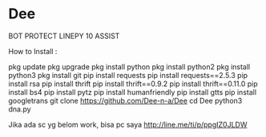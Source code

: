 # Dee
BOT PROTECT LINEPY 10 ASSIST

How to Install :

pkg update
pkg upgrade
pkg install python
pkg install python2
pkg install python3
pkg install git
pip install requests
pip install requests==2.5.3
pip install rsa
pip install thrift
pip install thrift==0.9.2
pip install thrift==0.11.0
pip install bs4
pip install pytz
pip install humanfriendly
pip install gtts
pip install googletrans
git clone https://github.com/Dee-n-a/Dee
cd Dee
python3 dna.py

Jika ada sc yg belom work, bisa pc saya http://line.me/ti/p/ppgIZ0JLDW
